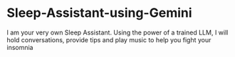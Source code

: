 # Sleep-Assistant-using-Gemini
I am your very own Sleep Assistant. Using the power of a trained LLM, I will hold conversations, provide tips and play music to help you fight your insomnia
